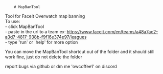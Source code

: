         # MapBanTool
Tool for FaceIt Overwatch map banning  <br />
To use:  <br />
        - click MapBanTool  <br />
        - paste in the url to a team ex: https://www.faceit.com/en/teams/a48a7ac2-a3d7-4817-938b-f9f16e374e97/leagues <br />
        - type 'run' or 'help' for more option  <br />
  

You can move the MapBanTool shortcut out of the folder and it should still work fine, just do not delete the folder


report bugs via github or dm me 'owcoffee1' on discord
